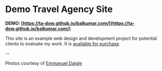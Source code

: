 # Demo Travel Agency Site

**DEMO: [https://ta-dow.github.io/balkumar.com/](https://ta-dow.github.io/balkumar.com/)**

This site is an example web design and development project for potential clients to evaluate my work. It is [available for purchase](https://rubinwebdesign.com/contact.html).

--

Photos courtesy of [Emmanuel Daigle](www.emmanueldaigle.com)
